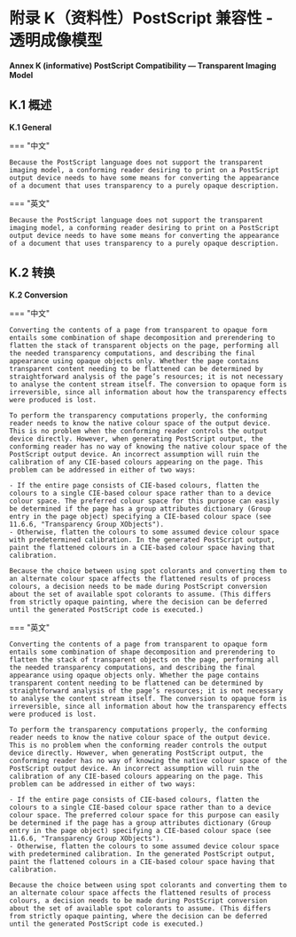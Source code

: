 # 附录 K（资料性）PostScript 兼容性 - 透明成像模型

**Annex K (informative) PostScript Compatibility — Transparent Imaging Model**

## K.1 概述

**K.1 General**

=== "中文"

    Because the PostScript language does not support the transparent imaging model, a conforming reader desiring to print on a PostScript output device needs to have some means for converting the appearance of a document that uses transparency to a purely opaque description.

=== "英文"

    Because the PostScript language does not support the transparent imaging model, a conforming reader desiring to print on a PostScript output device needs to have some means for converting the appearance of a document that uses transparency to a purely opaque description.

## K.2 转换

**K.2 Conversion**

=== "中文"

    Converting the contents of a page from transparent to opaque form entails some combination of shape decomposition and prerendering to flatten the stack of transparent objects on the page, performing all the needed transparency computations, and describing the final appearance using opaque objects only. Whether the page contains transparent content needing to be flattened can be determined by straightforward analysis of the page’s resources; it is not necessary to analyse the content stream itself. The conversion to opaque form is irreversible, since all information about how the transparency effects were produced is lost.

    To perform the transparency computations properly, the conforming reader needs to know the native colour space of the output device. This is no problem when the conforming reader controls the output device directly. However, when generating PostScript output, the conforming reader has no way of knowing the native colour space of the PostScript output device. An incorrect assumption will ruin the calibration of any CIE-based colours appearing on the page. This problem can be addressed in either of two ways:

    - If the entire page consists of CIE-based colours, flatten the colours to a single CIE-based colour space rather than to a device colour space. The preferred colour space for this purpose can easily be determined if the page has a group attributes dictionary (Group entry in the page object) specifying a CIE-based colour space (see 11.6.6, "Transparency Group XObjects").
    - Otherwise, flatten the colours to some assumed device colour space with predetermined calibration. In the generated PostScript output, paint the flattened colours in a CIE-based colour space having that calibration.

    Because the choice between using spot colorants and converting them to an alternate colour space affects the flattened results of process colours, a decision needs to be made during PostScript conversion about the set of available spot colorants to assume. (This differs from strictly opaque painting, where the decision can be deferred until the generated PostScript code is executed.)

=== "英文"

    Converting the contents of a page from transparent to opaque form entails some combination of shape decomposition and prerendering to flatten the stack of transparent objects on the page, performing all the needed transparency computations, and describing the final appearance using opaque objects only. Whether the page contains transparent content needing to be flattened can be determined by straightforward analysis of the page’s resources; it is not necessary to analyse the content stream itself. The conversion to opaque form is irreversible, since all information about how the transparency effects were produced is lost.

    To perform the transparency computations properly, the conforming reader needs to know the native colour space of the output device. This is no problem when the conforming reader controls the output device directly. However, when generating PostScript output, the conforming reader has no way of knowing the native colour space of the PostScript output device. An incorrect assumption will ruin the calibration of any CIE-based colours appearing on the page. This problem can be addressed in either of two ways:

    - If the entire page consists of CIE-based colours, flatten the colours to a single CIE-based colour space rather than to a device colour space. The preferred colour space for this purpose can easily be determined if the page has a group attributes dictionary (Group entry in the page object) specifying a CIE-based colour space (see 11.6.6, "Transparency Group XObjects").
    - Otherwise, flatten the colours to some assumed device colour space with predetermined calibration. In the generated PostScript output, paint the flattened colours in a CIE-based colour space having that calibration.

    Because the choice between using spot colorants and converting them to an alternate colour space affects the flattened results of process colours, a decision needs to be made during PostScript conversion about the set of available spot colorants to assume. (This differs from strictly opaque painting, where the decision can be deferred until the generated PostScript code is executed.)
